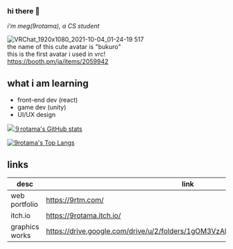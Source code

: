 ### hi there 👋
*i'm meg(9rotama), a CS student*

![VRChat_1920x1080_2021-10-04_01-24-19 517](https://user-images.githubusercontent.com/65887771/177005187-7c276b1a-8058-4270-9b29-cd14a09ced31.png)<br>
the name of this cute avatar is "bukuro"<br>
this is the first avatar i used in vrc!<br>
https://booth.pm/ja/items/2059942<br>

## what i am learning 
 - front-end dev (react)
 - game dev (unity)
 - UI/UX design

[![９rotama's GitHub stats](https://github-readme-stats.vercel.app/api?username=9rotama&theme=dracula)](https://github.com/9rotama/github-readme-stats)

[![9rotama's Top Langs](https://github-readme-stats.vercel.app/api/top-langs/?username=9rotama&theme=dracula&layout=compact)](https://github.com/9rotama/github-readme-stats)

## links
| desc | link |
|--|--|
| web portfolio | https://9rtm.com/ |
| itch.io | https://9rotama.itch.io/ |
| graphics works | https://drive.google.com/drive/u/2/folders/1gOM3VzAkHeZK05HKfPlGGLTR5jneGcgQ |

